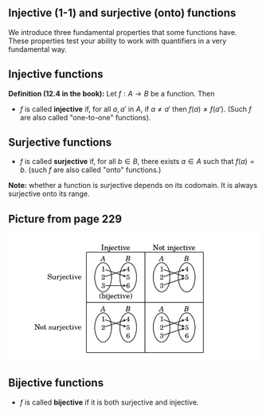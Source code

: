 ## Injective (1-1) and surjective (onto) functions

We introduce three fundamental properties that some functions have. These properties test your
ability to work with quantifiers in a very fundamental way.

## Injective functions

**Definition (12.4 in the book):** Let $f:A\to B$ be a function.  Then

- $f$ is called **injective** if, for all $a,a'$ in $A$,  if $a\not=a'$ then $f(a)\not=f(a')$. 
(Such $f$ are also called "one-to-one" functions).


## Surjective functions

- $f$ is called **surjective** if, for all $b\in B$, there exists $a\in A$ such that $f(a)=b$.
(such $f$ are also called "onto" functions.)

**Note:** whether a function is surjective depends on its codomain.  It is always surjective onto its
range. 

## Picture from page 229

![](../../png/SurjectiveInjective.png)


## Bijective functions

- $f$ is called **bijective** if it is both surjective and injective.






